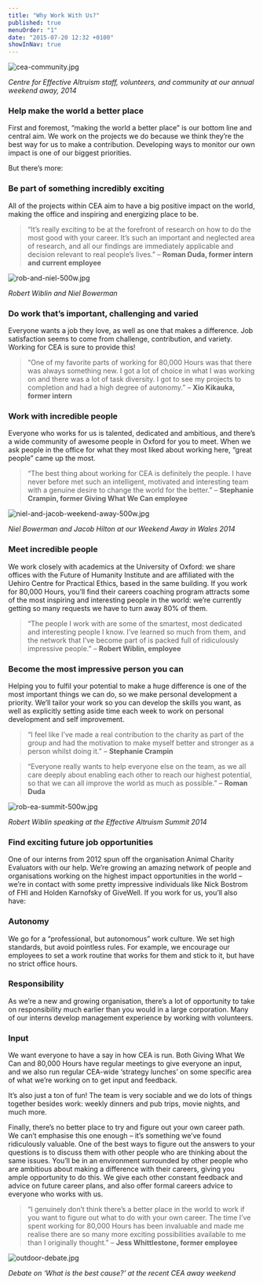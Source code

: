 ```yaml
---
title: "Why Work With Us?"
published: true
menuOrder: "1"
date: "2015-07-20 12:32 +0100"
showInNav: true
---
```



<div class="center col-md-12">

![cea-community.jpg](/images/cea-community.jpg)

_Centre for Effective Altruism staff, volunteers, and community at our annual weekend away, 2014_

</div>

<div class="col-md-12">

### Help make the world a better place

First and foremost, “making the world a better place” is our bottom line and central aim. We work on the projects we do because we think they’re the best way for us to make a contribution. Developing ways to monitor our own impact is one of our biggest priorities.

But there’s more:

### Be part of something incredibly exciting

All of the projects within CEA aim to have a big positive impact on the world, making the office and inspiring and energizing place to be.

> “It’s really exciting to be at the forefront of research on how to do the most good with your career. It’s such an important and neglected area of research, and all our findings are immediately applicable and decision relevant to real people’s lives.” 
> – **Roman Duda, former intern and current employee**

</div>

<div class="center col-md-6 col-md-offset-3">

![rob-and-niel-500w.jpg](/images/rob-and-niel-500w.jpg)

_Robert Wiblin and Niel Bowerman_

</div>

<div class="col-md-12">

### Do work that’s important, challenging and varied

Everyone wants a job they love, as well as one that makes a difference. Job satisfaction seems to come from challenge, contribution, and variety. Working for CEA is sure to provide this!

> “One of my favorite parts of working for 80,000 Hours was that there was always something new. I got a lot of choice in what I was working on and there was a lot of task diversity. I got to see my projects to completion and had a high degree of autonomy.”
> – **Xio Kikauka, former intern**

### Work with incredible people

Everyone who works for us is talented, dedicated and ambitious, and there’s a wide community of awesome people in Oxford for you to meet. When we ask people in the office for what they most liked about working here, “great people” came up the most.

> “The best thing about working for CEA is definitely the people. I have never before met such an intelligent, motivated and interesting team with a genuine desire to change the world for the better.”
> – **Stephanie Crampin, former Giving What We Can employee**

</div>

<div class="center col-md-6 col-md-offset-3">


![niel-and-jacob-weekend-away-500w.jpg](/images/niel-and-jacob-weekend-away-500w.jpg)

_Niel Bowerman and Jacob Hilton at our Weekend Away in Wales 2014_

</div>

<div class="col-md-12">

### Meet incredible people

We work closely with academics at the University of Oxford: we share offices with the Future of Humanity Institute and are affiliated with the Uehiro Centre for Practical Ethics, based in the same building. If you work for 80,000 Hours, you’ll find their careers coaching program attracts some of the most inspiring and interesting people in the world: we’re currently getting so many requests we have to turn away 80% of them.

> “The people I work with are some of the smartest, most dedicated and interesting people I know. I’ve learned so much from them, and the network that I’ve become part of is packed full of ridiculously impressive people.”
> – **Robert Wiblin, employee**

### Become the most impressive person you can

Helping you to fulfil your potential to make a huge difference is one of the most important things we can do, so we make personal development a priority. We’ll tailor your work so you can develop the skills you want, as well as explicitly setting aside time each week to work on personal development and self improvement.

> “I feel like I’ve made a real contribution to the charity as part of the group and had the motivation to make myself better and stronger as a person whilst doing it.”
> – **Stephanie Crampin**

> “Everyone really wants to help everyone else on the team, as we all care deeply about enabling each other to reach our highest potential, so that we can all improve the world as much as possible.” 
> – **Roman Duda**

</div>

<div class="center col-md-6 col-md-offset-3">

![rob-ea-summit-500w.jpg](/images/rob-ea-summit-500w.jpg)

_Robert Wiblin speaking at the Effective Altruism Summit 2014_

</div>

<div class="col-md-12">

### Find exciting future job opportunities

One of our interns from 2012 spun off the organisation Animal Charity Evaluators with our help. We’re growing an amazing network of people and organisations working on the highest impact opportunities in the world – we’re in contact with some pretty impressive individuals like Nick Bostrom of FHI and Holden Karnofsky of GiveWell. If you work for us, you’ll also have:

### Autonomy

We go for a “professional, but autonomous” work culture. We set high standards, but avoid pointless rules. For example, we encourage our employees to set a work routine that works for them and stick to it, but have no strict office hours.

### Responsibility

As we’re a new and growing organisation, there’s a lot of opportunity to take on responsibility much earlier than you would in a large corporation. Many of our interns develop management experience by working with volunteers.

### Input

We want everyone to have a say in how CEA is run. Both Giving What We Can and 80,000 Hours have regular meetings to give everyone an input, and we also run regular CEA-wide ‘strategy lunches’ on some specific area of what we’re working on to get input and feedback.

It’s also just a ton of fun! The team is very sociable and we do lots of things together besides work: weekly dinners and pub trips, movie nights, and much more.

Finally, there’s no better place to try and figure out your own career path. We can’t emphasise this one enough – it’s something we’ve found ridiculously valuable. One of the best ways to figure out the answers to your questions is to discuss them with other people who are thinking about the same issues. You’ll be in an environment surrounded by other people who are ambitious about making a difference with their careers, giving you ample opportunity to do this. We give each other constant feedback and advice on future career plans, and also offer formal careers advice to everyone who works with us.

> “I genuinely don’t think there’s a better place in the world to work if you want to figure out what to do with your own career. The time I’ve spent working for 80,000 Hours has been invaluable and made me realise there are so many more exciting possibilities available to me than I originally thought.”
> – **Jess Whittlestone, former employee**

</div>

<div class="center col-md-12">

![outdoor-debate.jpg](/images/outdoor-debate.jpg)

_Debate on ‘What is the best cause?’ at the recent CEA away weekend_

</div>